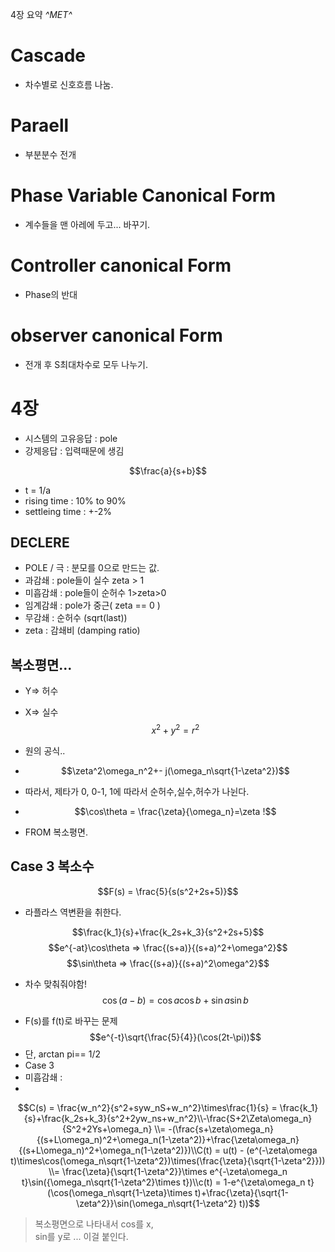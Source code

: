 4장 요약
*^*MET*^*
# Cascade 
- 차수별로 신호흐름 나눔.
# Paraell
- 부분분수 전개
# Phase Variable Canonical Form
- 계수들을 맨 아레에 두고... 바꾸기.
# Controller canonical Form 
- Phase의 반대
# observer canonical Form
- 전개 후 S최대차수로 모두 나누기.

# 4장

- 시스템의 고유응답 : pole
- 강제응답 : 입력때문에 생김

$$\frac{a}{s+b}$$

- t = 1/a
- rising time : 10% to 90%
- settleing time : +-2%

## DECLERE
- POLE / 극 : 분모를 0으로 만드는 값.
- 과감쇄 : pole들이 실수 zeta > 1
- 미흡감쇄 : pole들이 순허수 1>zeta>0
- 임계감쇄 : pole가 중근( zeta == 0 )
- 무감쇄 : 순허수 (sqrt(last))
- zeta : 감쇄비 (damping ratio)

## 복소평면...
- Y=> 허수
- X=> 실수
$$x^2+y^2=r^2$$
- 원의 공식..
- $$\zeta^2\omega_n^2+- j(\omega_n\sqrt{1-\zeta^2})$$

- 따라서, 제타가 0, 0-1, 1에 따라서 순허수,실수,허수가 나뉜다.
- $$\cos\theta = \frac{\zeta}{\omega_n}=\zeta !$$
 
- FROM 복소평면.

## Case 3 복소수
  $$F(s) = \frac{5}{s(s^2+2s+5)}$$
  - 라플라스 역변환을 취한다.
  
  $$\frac{k_1}{s}+\frac{k_2s+k_3}{s^2+2s+5}$$
  $$e^{-at}\cos\theta => \frac{(s+a)}{(s+a)^2+\omega^2}$$
  $$\sin\theta =>  \frac{(s+a)}{(s+a)^2\omega^2}$$
* 차수 맞춰줘야함!
$$\cos(a - b) = \cos a \cos b + \sin a \sin b$$
- F(s)를 f(t)로 바꾸는 문제
$$e^{-t}\sqrt{\frac{5}{4}}(\cos(2t-\pi))$$
- 단, arctan pi== 1/2
- Case 3
- 미흡감쇄 :
- 
$$C(s) = \frac{w_n^2}{s^2+syw_nS+w_n^2}\times\frac{1}{s} = \frac{k_1}{s}+\frac{k_2s+k_3}{s^2+2yw_ns+w_n^2}\\-\frac{S+2\Zeta\omega_n}{S^2+2Ys+\omega_n} \\= -(\frac{s+\zeta\omega_n}{(s+L\omega_n)^2+\omega_n(1-\zeta^2)}+\frac{\zeta\omega_n}{(s+L\omega_n)^2+\omega_n(1-\zeta^2)})\\C(t) = u(t) - (e^(-\zeta\omega t)\times\cos(\omega_n\sqrt{1-\zeta^2})\times(\frac{\zeta}{\sqrt{1-\zeta^2}})) \\= \frac{\zeta}{\sqrt{1-\zeta^2}}\times e^{-\zeta\omega_n t}\sin({\omega_n\sqrt{1-\zeta^2}\times t})\\c(t) = 1-e^{\zeta\omega_n t}(\cos(\omega_n\sqrt{1-\zeta}\times t)+\frac{\zeta}{\sqrt{1-\zeta^2}}\sin(\omega_n\sqrt{1-\zeta^2} t))$$

> 복소평면으로 나타내서 cos를 x,    
> sin를 y로 ... 이걸 붙인다. 